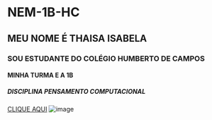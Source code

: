 # NEM-1B-HC
## MEU  NOME É THAISA ISABELA
### SOU ESTUDANTE DO COLÉGIO HUMBERTO DE CAMPOS
#### MINHA TURMA E A 1B
##### DISCIPLINA PENSAMENTO COMPUTACIONAL
[CLIQUE AQUI](https://youtu.be/YxGYumo6tpU)
![image](https://images.app.goo.gl/aFchTvYR6vqhwyK78)
